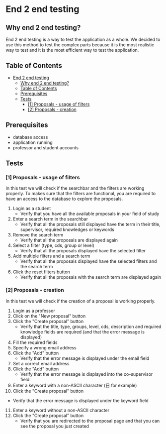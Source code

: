 # End 2 end testing

## Why end 2 end testing?

End 2 end testing is a way to test the application as a whole. We decided to use
this method to test the complex parts because it is the most realistic way to test
and it is the most efficient way to test the application.

## Table of Contents

- [End 2 end testing](#end-2-end-testing)
  - [Why end 2 end testing?](#why-end-2-end-testing)
  - [Table of Contents](#table-of-contents)
  - [Prerequisites](#prerequisites)
  - [Tests](#tests)
    - [\[1\] Proposals - usage of filters](#1-proposals---usage-of-filters)
    - [\[2\] Proposals - creation](#2-proposals---creation)


## Prerequisites
- database access
- application running
- professor and student accounts

## Tests

### [1] Proposals - usage of filters

In this test we will check if the searchbar and the
filters are working properly. To makes sure that the filters are functional, you are
required to have an access to the database to explore the proposals.

1. Login as a student
   - Verify that you have all the available proposals in your field of study
2. Enter a search term in the searchbar
   - Verify that all the proposals still displayed have the term in their title, supervisor, required knowledges or keywords
3. Remove the search term
   - Verify that all the proposals are displayed again
4. Select a filter (type, cds, group or level)
   - Verify that all the proposals displayed have the selected filter
5. Add multiple filters and a search term
   - Verify that all the proposals displayed have the selected filters and the search term
6. Click the reset filters button
   - Verify that all the proposals with the search term are displayed again

### [2] Proposals - creation

In this test we will check if the creation of a proposal is working properly.

1. Login as a professor
2. Click on the "New proposal" button
3. Click the "Create proposal" button
   - Verify that the title, type, groups, level, cds, description and required knowledge fields are required (and that the error message is displayed)
4. Fill the required fields
5. Specify a wrong email address
6. Click the "Add" button
   - Verify that the error message is displayed under the email field
7. Set a correct email address
8. Click the "Add" button
   - Verify that the error message is displayed into the co-supervisor field
9. Enter a keyword with a non-ASCII character (日 for example)
10. Click the "Create proposal" button
   - Verify that the error message is displayed under the keyword field
11. Enter a keyword without a non-ASCII character
12. Click the "Create proposal" button
    - Verify that you are redirected to the proposal page and that you can see the proposal you just created
